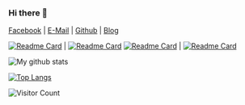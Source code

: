 ### Hi there 👋

[Facebook](https://www.facebook.com/derick.han.18/) | [E-Mail](mailto:coldwave96@protonmail.com) | [Github](https://github.com/Coldwave96) | [Blog](https://coldwave96.github.io/)

[![Readme Card](https://github-readme-stats.vercel.app/api/pin/?username=Coldwave96&repo=MaliciousURLs)](https://github.com/Coldwave96/MaliciousURLs) | [![Readme Card](https://github-readme-stats.vercel.app/api/pin/?username=Coldwave96&repo=MaliciousUrls_Part2)](https://github.com/Coldwave96/MaliciousUrls_Part2)
[![Readme Card](https://github-readme-stats.vercel.app/api/pin/?username=Coldwave96&repo=PentestingTools)](https://github.com/Coldwave96/PentestingTools) | [![Readme Card](https://github-readme-stats.vercel.app/api/pin/?username=Coldwave96&repo=Coldwave96.github.io)](https://github.com/Coldwave96/Coldwave96.github.io)

<img src="https://github-readme-stats.vercel.app/api?username=Coldwave96&show_icons=true&theme=dracula&include_all_commits=true&count_private=true&layout=compact&bg_color=30,e96443,904e95&title_color=fff&text_color=fff" alt="My github stats"/>

[![Top Langs](https://github-readme-stats.vercel.app/api/top-langs/?username=Coldwave96&hide=html&layout=compact)](https://github.com/Coldwave96/github-readme-stats)

![Visitor Count](https://profile-counter.glitch.me/Coldwave96/count.svg)
